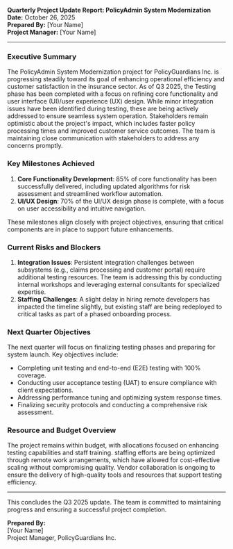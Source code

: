 

**Quarterly Project Update Report: PolicyAdmin System Modernization**  
**Date:** October 26, 2025  
**Prepared By:** [Your Name]  
**Project Manager:** [Your Name]  

---

### Executive Summary  
The PolicyAdmin System Modernization project for PolicyGuardians Inc. is progressing steadily toward its goal of enhancing operational efficiency and customer satisfaction in the insurance sector. As of Q3 2025, the Testing phase has been completed with a focus on refining core functionality and user interface (UI)/user experience (UX) design. While minor integration issues have been identified during testing, these are being actively addressed to ensure seamless system operation. Stakeholders remain optimistic about the project's impact, which includes faster policy processing times and improved customer service outcomes. The team is maintaining close communication with stakeholders to address any concerns promptly.

### Key Milestones Achieved  
1. **Core Functionality Development**: 85% of core functionality has been successfully delivered, including updated algorithms for risk assessment and streamlined workflow automation.  
2. **UI/UX Design**: 70% of the UI/UX design phase is complete, with a focus on user accessibility and intuitive navigation.  

These milestones align closely with project objectives, ensuring that critical components are in place to support future enhancements.

### Current Risks and Blockers  
1. **Integration Issues**: Persistent integration challenges between subsystems (e.g., claims processing and customer portal) require additional testing resources. The team is addressing this by conducting internal workshops and leveraging external consultants for specialized expertise.  
2. **Staffing Challenges**: A slight delay in hiring remote developers has impacted the timeline slightly, but existing staff are being redeployed to critical tasks as part of a phased onboarding process.

### Next Quarter Objectives  
The next quarter will focus on finalizing testing phases and preparing for system launch. Key objectives include:  
- Completing unit testing and end-to-end (E2E) testing with 100% coverage.  
- Conducting user acceptance testing (UAT) to ensure compliance with client expectations.  
- Addressing performance tuning and optimizing system response times.  
- Finalizing security protocols and conducting a comprehensive risk assessment.

### Resource and Budget Overview  
The project remains within budget, with allocations focused on enhancing testing capabilities and staff training. staffing efforts are being optimized through remote work arrangements, which have allowed for cost-effective scaling without compromising quality. Vendor collaboration is ongoing to ensure the delivery of high-quality tools and resources that support testing efficiency.

---

This concludes the Q3 2025 update. The team is committed to maintaining progress and ensuring a successful project completion.  

**Prepared By:**  
[Your Name]  
Project Manager, PolicyGuardians Inc.